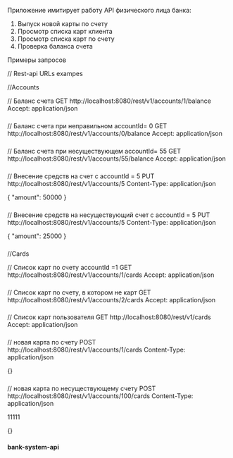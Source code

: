 
Приложение имитирует работу API физического лица банка:

1. Выпуск новой карты по счету
2. Просмотр списка карт клиента
3. Просмотр списка карт по счету
4. Проверка баланса счета

Примеры запросов


// Rest-api URLs exampes

//Accounts

// Баланс счета
GET http://localhost:8080/rest/v1/accounts/1/balance
Accept: application/json
###

// Баланс счета при неправильном accountId= 0
GET http://localhost:8080/rest/v1/accounts/0/balance
Accept: application/json
###
// Баланс счета при несуществующем accountId= 55
GET http://localhost:8080/rest/v1/accounts/55/balance
Accept: application/json
###

// Внесение средств на счет с accountId = 5
PUT http://localhost:8080/rest/v1/accounts/5
Content-Type: application/json

{
"amount": 50000
}
###

// Внесение средств на  несуществующий счет с accountId = 5
PUT http://localhost:8080/rest/v1/accounts/5
Content-Type: application/json

{
"amount": 25000
}
###

//Cards

// Список карт по счету accountId =1
GET http://localhost:8080/rest/v1/accounts/1/cards
Accept: application/json
###

// Список карт по счету, в котором не карт
GET http://localhost:8080/rest/v1/accounts/2/cards
Accept: application/json
###

// Список  карт пользователя
GET http://localhost:8080/rest/v1/cards
Accept: application/json
###

// новая карта по счету
POST http://localhost:8080/rest/v1/accounts/1/cards
Content-Type: application/json

{}
###

// новая карта по несуществующему счету
POST http://localhost:8080/rest/v1/accounts/100/cards
Content-Type: application/json

11111



{}
#### bank-system-api
